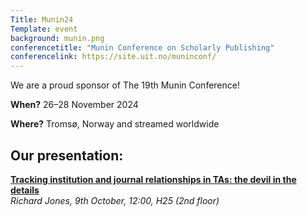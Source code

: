 ```yaml
---
Title: Munin24
Template: event
background: munin.png
conferencetitle: "Munin Conference on Scholarly Publishing"
conferencelink: https://site.uit.no/muninconf/
---
```


We are a proud sponsor of The 19th Munin Conference!

**When?** 26–28 November 2024

**Where?** Tromsø, Norway and streamed worldwide

## Our presentation:
 
[**Tracking institution and journal relationships in TAs: the devil in the details**](https://indico.desy.de/event/45166/contributions/175266/)  
_Richard Jones, 9th October, 12:00, H25 (2nd floor)_

[//]: # (  <a href="{static}/assets/repositories.pdf" class="tag tag--green" title="Slides for 'Comparing some basic features...' presentation">SLIDES</a>)